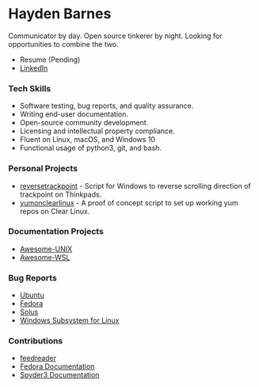 # Hayden Barnes

Communicator by day.
Open source tinkerer by night.
Looking for opportunities to combine the two.

* Resume (Pending)
* [LinkedIn](https://www.linkedin.com/in/thbarnes)

### Tech Skills

* Software testing, bug reports, and quality assurance.
* Writing end-user documentation.
* Open-source community development.
* Licensing and intellectual property compliance.
* Fluent on Linux, macOS, and Windows 10
* Functional usage of python3, git, and bash.

### Personal Projects

* [reversetrackpoint](https://github.com/sirredbeard/reversetrackpoint) - Script for Windows to reverse scrolling direction of trackpoint on Thinkpads.
* [yumonclearlinux](https://github.com/sirredbeard/yumonclearlinux) - A proof of concept script to set up working yum repos on Clear Linux.

### Documentation Projects

* [Awesome-UNIX](https://github.com/sirredbeard/Awesome-UNIX)
* [Awesome-WSL](https://github.com/sirredbeard/Awesome-WSL)

### Bug Reports

* [Ubuntu](https://bugs.launchpad.net/ubuntu/+bugs?search=Search&field.bug_reporter=recalcitrantowl)
* [Fedora](https://bugzilla.redhat.com/buglist.cgi?bug_status=NEW&bug_status=VERIFIED&bug_status=ASSIGNED&bug_status=MODIFIED&bug_status=ON_DEV&bug_status=ON_QA&bug_status=RELEASE_PENDING&bug_status=POST&email1=recalcitrantowl%40gmail.com&emailassigned_to1=1&emailcc1=1&emailreporter1=1&emailtype1=exact&list_id=8886617
)
* [Solus](https://dev.solus-project.com/p/sirredbeard/)
* [Windows Subsystem for Linux](https://github.com/Microsoft/WSL/issues/3249)

### Contributions

* [feedreader](https://github.com/jangernert/FeedReader/commits?author=sirredbeard&since=2018-04-01T04:00:00Z&until=2018-05-01T04:00:00Z)
* [Fedora Documentation](https://docs.fedoraproject.org/quick-docs/en-US/installing-spotify.html)
* [Spyder3 Documentation](https://github.com/spyder-ide/spyder-docs/pull/47)
